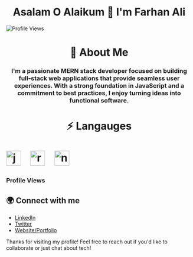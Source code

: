 <h1 align="center">Asalam O Alaikum 👋 I'm Farhan Ali </h1>

![Profile Views](https://img.shields.io/badge/Views-355,379-blue)



<h1 align="center">  🌱 About Me </h1>
<h3 align="center">I'm a passionate MERN stack developer focused on building full-stack web applications that provide seamless user experiences. With a strong foundation in JavaScript and a commitment to best practices, I enjoy turning ideas into functional software.
</h3>

<h1 align="center">  ⚡ Langauges
 <h1/>
<div align="left">
  <img src="https://cdn.jsdelivr.net/gh/devicons/devicon/icons/javascript/javascript-original.svg" height="40" alt="javascript logo"  />
  <img width="12" />


  <img src="https://cdn.jsdelivr.net/gh/devicons/devicon/icons/react/react-original.svg" height="40" alt="react logo"  />
  <img width="12" />
  <img src="https://cdn.jsdelivr.net/gh/devicons/devicon/icons/nodejs/nodejs-original.svg" height="40" alt="nodejs logo"  />
</div>

### Profile Views






## 🌍 Connect with me

- [LinkedIn](your-linkedin-url)
- [Twitter](your-twitter-url)
- [Website/Portfolio](your-website-url)

Thanks for visiting my profile! Feel free to reach out if you'd like to collaborate or just chat about tech!


